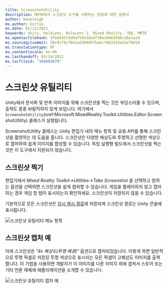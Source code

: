 ```yaml
---
title: ScreenshotUtility
description: MRTK에서 스크린샷 도구를 사용하는 방법에 대한 설명서
author: keveleigh
ms.author: kurtie
ms.date: 01/12/2021
keywords: Unity, HoloLens, HoloLens 2, Mixed Reality, 개발, MRTK
ms.openlocfilehash: 4fbd5457dd0af502ddedf30a10482690cd8e1a1d
ms.sourcegitcommit: 59c91f8c70d1ad30995fba6cf862615e25e78d10
ms.translationtype: HT
ms.contentlocale: ko-KR
ms.lasthandoff: 03/19/2021
ms.locfileid: "104693070"
---
```

# <a name="screenshot-utility"></a>스크린샷 유틸리티

Unity에서 문서화 및 판촉 이미지를 위해 스크린샷을 찍는 것은 부담스러울 수 있으며, 출력도 종종 바람직하지 않게 보입니다. 여기에서 `ScreenshotUtility`(xref:Microsoft.MixedReality.Toolkit.Utilities.Editor.ScreenshotUtility) 클래스가 실행됩니다.

ScreenshotUtility 클래스는 Unity 편집기 내의 메뉴 항목 및 공용 API를 통해 스크린샷을 촬영하는 데 도움을 줍니다. 스크린샷은 다양한 해상도와 투명하고 선명한 색상으로 캡처하여 쉽게 이미지를 합성할 수 있습니다. 독립 실행형 빌드에서 스크린샷을 찍는 것은 이 도구에서 지원되지 않습니다.

## <a name="taking-screenshots"></a>스크린샷 찍기

편집기에서 *Mixed Reality Toolkit->Utilities->Take Screenshot* 을 선택하고 원하는 옵션을 선택하면 스크린샷을 쉽게 캡처할 수 있습니다. 게임을 플레이하지 않고 캡처하는 경우 게임 창 탭이 표시되는지 확인하세요. 스크린샷이 저장되지 않을 수 있습니다.

기본적으로 모든 스크린샷은 [임시 캐시 경로](https://docs.unity3d.com/ScriptReference/Application-temporaryCachePath.html)에 저장되며 스크린샷 경로는 Unity 콘솔에 표시됩니다.

![스크린샷 유틸리티 메뉴 항목](../images/screenshot-utility/MRTK_ScreenshotUtility_Menu_Item.png)

## <a name="example-screenshot-capture"></a>스크린샷 캡처 예

아래 스크린샷은 *"4x 해상도(투명 배경)"* 옵션으로 캡처되었습니다. 이렇게 하면 일반적으로 투명 픽셀로 저장된 투명 색상으로 표시되는 모든 픽셀이 고해상도 이미지를 출력합니다. 이 기법을 사용하면 개발자가 이 이미지를 다른 이미지 위에 겹쳐서 스토어 또는 기타 언론 매체에 애플리케이션을 소개할 수 있습니다.

![스크린샷 유틸리티 캡처 예](../images/screenshot-utility/MRTK_ScreenshotUtility_Example_Capture.png)
